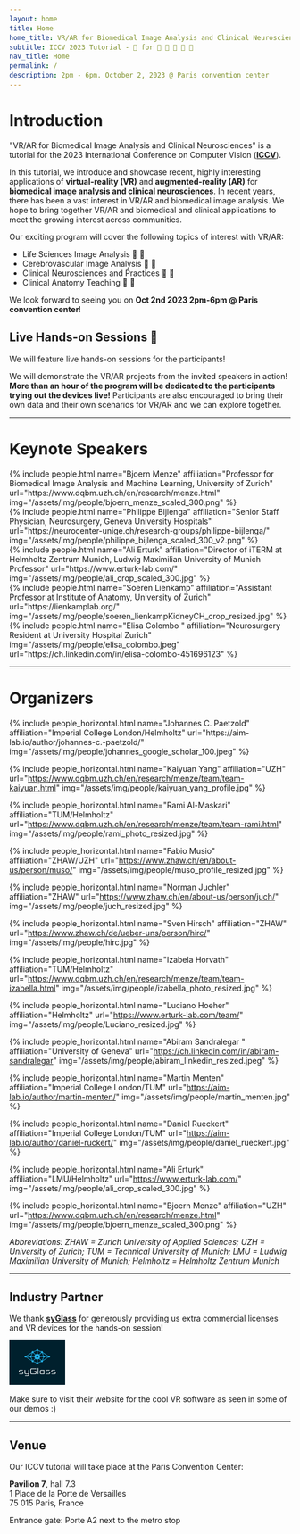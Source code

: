 ```yaml
---
layout: home
title: Home
home_title: VR/AR for Biomedical Image Analysis and Clinical Neurosciences
subtitle: ICCV 2023 Tutorial - 🥽 for 🐁 🔬 🏥 🩻 🧠
nav_title: Home
permalink: /
description: 2pm - 6pm. October 2, 2023 @ Paris convention center
---
```


# Introduction

"VR/AR for Biomedical Image Analysis and Clinical Neurosciences" is a tutorial for the 2023 International Conference on Computer Vision (**[ICCV](https://iccv2023.thecvf.com/list.of.accepted.tutorials-91.php)**).

In this tutorial, we introduce and showcase recent, highly interesting applications of **virtual-reality (VR)** and **augmented-reality (AR)** for **biomedical image analysis and clinical neurosciences**. In recent years, there has been a vast interest in VR/AR and biomedical image analysis. We hope to bring together VR/AR and biomedical and clinical applications to meet the growing interest across communities.

Our exciting program will cover the following topics of interest with VR/AR:

* Life Sciences Image Analysis 🐁 🔬
* Cerebrovascular Image Analysis 🩻 🧠
* Clinical Neurosciences and Practices 🏥 🧠
* Clinical Anatomy Teaching 🏥 🩻

We look forward to seeing you on **Oct 2nd 2023 2pm-6pm @ Paris convention center**!

## Live Hands-on Sessions 🥽

We will feature live hands-on sessions for the participants!

We will demonstrate the VR/AR projects from the invited speakers in action!
**More than an hour of the program will be dedicated to the participants trying out the devices live!**
Participants are also encouraged to bring their own data and their own scenarios for VR/AR and we can explore together.

---

# Keynote Speakers

<div class="row projects pt-1 pb-1">
    <div class="col-sm-4">
        {% include people.html name="Bjoern Menze" affiliation="Professor for Biomedical Image Analysis and Machine Learning, University of Zurich" url="https://www.dqbm.uzh.ch/en/research/menze.html" img="/assets/img/people/bjoern_menze_scaled_300.png" %}
    </div>
    <div class="col-sm-4">
        {% include people.html name="Philippe Bijlenga" affiliation="Senior Staff Physician, Neurosurgery, Geneva University Hospitals" url="https://neurocenter-unige.ch/research-groups/philippe-bijlenga/" img="/assets/img/people/philippe_bijlenga_scaled_300_v2.png" %}
    </div>
    <div class="col-sm-4">
        {% include people.html name="Ali Erturk" affiliation="Director of iTERM at Helmholtz Zentrum Munich, Ludwig Maximilian University of Munich Professor" url="https://www.erturk-lab.com/" img="/assets/img/people/ali_crop_scaled_300.jpg" %}
    </div>
    <div class="w-100"></div>
    <div class="col-sm-4">
        {% include people.html name="Soeren Lienkamp" affiliation="Assistant Professor at Institute of Anatomy, University of Zurich" url="https://lienkamplab.org/" img="/assets/img/people/soeren_lienkampKidneyCH_crop_resized.jpg" %}
    </div>
    <div class="col-sm-4">
        {% include people.html name="Elisa Colombo " affiliation="Neurosurgery Resident at University Hospital Zurich" img="/assets/img/people/elisa_colombo.jpeg" url="https://ch.linkedin.com/in/elisa-colombo-451696123" %}
    </div>
</div>

---

# Organizers

<div class="row row-cols-2 projects pt-3 pb-3">
  {% include people_horizontal.html name="Johannes C. Paetzold" affiliation="Imperial College London/Helmholtz" url="https://aim-lab.io/author/johannes-c.-paetzold/" img="/assets/img/people/johannes_google_scholar_100.jpeg" %}

  {% include people_horizontal.html name="Kaiyuan Yang" affiliation="UZH" url="https://www.dqbm.uzh.ch/en/research/menze/team/team-kaiyuan.html" img="/assets/img/people/kaiyuan_yang_profile.jpg" %}

  {% include people_horizontal.html name="Rami Al-Maskari" affiliation="TUM/Helmholtz" url="https://www.dqbm.uzh.ch/en/research/menze/team/team-rami.html" img="/assets/img/people/rami_photo_resized.jpg" %}

  {% include people_horizontal.html name="Fabio Musio" affiliation="ZHAW/UZH" url="https://www.zhaw.ch/en/about-us/person/muso/" img="/assets/img/people/muso_profile_resized.jpg" %}

  {% include people_horizontal.html name="Norman Juchler" affiliation="ZHAW" url="https://www.zhaw.ch/en/about-us/person/juch/" img="/assets/img/people/juch_resized.jpg" %}

  {% include people_horizontal.html name="Sven Hirsch" affiliation="ZHAW" url="https://www.zhaw.ch/de/ueber-uns/person/hirc/" img="/assets/img/people/hirc.jpg" %}

  {% include people_horizontal.html name="Izabela Horvath" affiliation="TUM/Helmholtz" url="https://www.dqbm.uzh.ch/en/research/menze/team/team-izabella.html" img="/assets/img/people/izabella_photo_resized.jpg" %}

  {% include people_horizontal.html name="Luciano Hoeher" affiliation="Helmholtz" url="https://www.erturk-lab.com/team/" img="/assets/img/people/Luciano_resized.jpg" %}

  {% include people_horizontal.html name="Abiram Sandralegar " affiliation="University of Geneva" url="https://ch.linkedin.com/in/abiram-sandralegar" img="/assets/img/people/abiram_linkedin_resized.jpeg" %}

  {% include people_horizontal.html name="Martin Menten" affiliation="Imperial College London/TUM" url="https://aim-lab.io/author/martin-menten/" img="/assets/img/people/martin_menten.jpg" %}

  {% include people_horizontal.html name="Daniel Rueckert" affiliation="Imperial College London/TUM" url="https://aim-lab.io/author/daniel-ruckert/" img="/assets/img/people/daniel_rueckert.jpg" %}

  {% include people_horizontal.html name="Ali Erturk" affiliation="LMU/Helmholtz" url="https://www.erturk-lab.com/" img="/assets/img/people/ali_crop_scaled_300.jpg" %}

  {% include people_horizontal.html name="Bjoern Menze" affiliation="UZH" url="https://www.dqbm.uzh.ch/en/research/menze.html" img="/assets/img/people/bjoern_menze_scaled_300.png" %}

</div>

_Abbreviations: ZHAW = Zurich University of Applied Sciences; UZH = University of Zurich; TUM = Technical University of Munich; LMU = Ludwig Maximilian University of Munich; Helmholtz = Helmholtz Zentrum Munich_

---

## Industry Partner

We thank **[syGlass](https://www.syglass.io/)** for generously providing us extra commercial licenses and VR devices for the hands-on session!

<a href="https://www.syglass.io/" target="_blank">
    <img title="syGlass_logo" alt="syGlass_logo" height="80px" src="/assets/img/syGlassLogos/syGlassLogo_DarkBlue.svg">
</a>

Make sure to visit their website for the cool VR software as seen in some of our demos :)

---

## Venue

Our ICCV tutorial will take place at the Paris Convention Center:

**Pavilion 7**, hall 7.3\
1 Place de la Porte de Versailles\
75 015 Paris, France

Entrance gate: Porte A2 next to the metro stop
